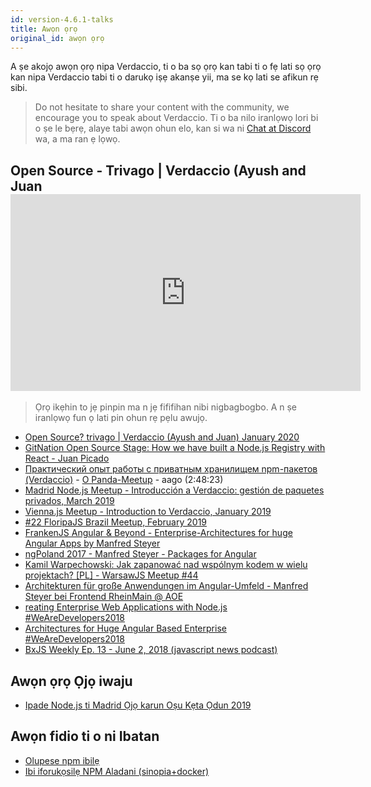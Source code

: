 ```yaml
---
id: version-4.6.1-talks
title: Awọn ọrọ
original_id: awọn ọrọ
---
```


A ṣe akojọ awọn ọrọ nipa Verdaccio, ti o ba sọ ọrọ kan tabi ti o fẹ lati sọ ọrọ kan nipa Verdaccio tabi ti o darukọ iṣẹ akanṣe yii, ma se kọ lati se afikun rẹ sibi.

> Do not hesitate to share your content with the community, we encourage you to speak about Verdaccio. Ti o ba nilo iranlọwọ lori bi o ṣe le bẹrẹ, alaye tabi awọn ohun elo, kan si wa ni [Chat at Discord](https://chat.verdaccio.org) wa, a ma ran ẹ lọwọ.

## Open Source - Trivago | Verdaccio (Ayush and Juan <iframe width="560" height="315" src="https://www.youtube.com/embed/A5CWxJC9xzc?enablejsapi=1" frameborder="0" allow="accelerometer; autoplay; encrypted-media; gyroscope; picture-in-picture" allowfullscreen mark="crwd-mark"></iframe>

> Ọrọ ikẹhin to jẹ pinpin ma n jẹ fififihan nibi nigbagbogbo. A n ṣe iranlọwọ fun ọ lati pin ohun rẹ pẹlu awujọ.

* [Open Source? trivago | Verdaccio (Ayush and Juan) January 2020](https://www.youtube.com/watch?v=A5CWxJC9xzc)
* [GitNation Open Source Stage: How we have built a Node.js Registry with React - Juan Picado](https://www.youtube.com/watch?v=gpjC8Qp9B9A)
* [Практический опыт работы с приватным хранилищем npm-пакетов (Verdaccio)](https://youtu.be/CnLA73E1BrE?t=10101) - [О Panda-Meetup](http://panda-meetup.ru/msk-frontend-meetup-2) - aago (2:48:23)
* [Madrid Node.js Meetup - Introducción a Verdaccio: gestión de paquetes privados, March 2019](https://www.todojs.com/introduccion-a-verdaccio/)
* [Vienna.js Meetup - Introduction to Verdaccio, January 2019](https://www.youtube.com/watch?v=hDIFKzmoCaA)
* [#22 FloripaJS Brazil Meetup, February 2019](https://www.youtube.com/watch?v=iOp70_svQ_M&feature=youtu.be&t=7578)
* [FrankenJS Angular & Beyond - Enterprise-Architectures for huge Angular Apps by Manfred Steyer](https://youtu.be/dWdJkqhQFXU?t=613)
* [ngPoland 2017 - Manfred Steyer - Packages for Angular](https://youtu.be/3fMTdm7k_d0?t=662)
* [Kamil Warpechowski: Jak zapanować nad wspólnym kodem w wielu projektach? [PL] - WarsawJS Meetup #44](https://www.youtube.com/watch?v=JIlQ468xfbU&feature=youtu.be&t=609)
* [Architekturen für große Anwendungen im Angular-Umfeld - Manfred Steyer bei Frontend RheinMain @ AOE](https://youtu.be/eZ91bip6qm4?t=1010)
* [reating Enterprise Web Applications with Node.js #WeAreDevelopers2018](https://youtu.be/RWE6aV7p0Wk?t=682)
* [Architectures for Huge Angular Based Enterprise #WeAreDevelopers2018](https://youtu.be/q4XmAy6_ucw?t=551)
* [BxJS Weekly Ep. 13 - June 2, 2018 (javascript news podcast)](https://youtu.be/Xo8CzYGKXTs?list=PL_gX69xPLi-mqs5BJe-xPnOPT6K1Y5_ZQ&t=2732)

## Awọn ọrọ Ọjọ iwaju

* [Ipade Node.js ti Madrid Ọjọ karun Oṣu Kẹta Ọdun 2019](https://www.meetup.com/es-ES/Node-js-Madrid/events/258299729/)

## Awọn fidio ti o ni Ibatan

* [Olupese npm ibilẹ](https://www.youtube.com/watch?v=vc2wMwcDKOE)
* [Ibi iforukọsilẹ NPM Aladani (sinopia+docker)](https://www.youtube.com/watch?v=0TXTCrGaxKc)
